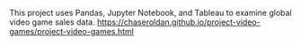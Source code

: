 This project uses Pandas, Jupyter Notebook, and Tableau to examine global video game sales data.
https://chaseroldan.github.io/project-video-games/project-video-games.html
